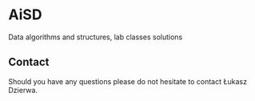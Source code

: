 # AiSD
Data algorithms and structures, lab classes solutions 


## Contact
Should you have any questions please do not hesitate to contact Łukasz Dzierwa.
